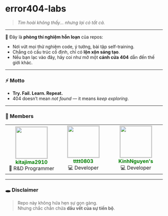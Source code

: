 # error404-labs

> _Tìm hoài không thấy... nhưng lại có tất cả._

---

🧪 Đây là **phòng thí nghiệm hỗn loạn** của repos:  
- Nơi vứt mọi thử nghiệm code, ý tưởng, bài tập self-training.  
- Chẳng có cấu trúc cố định, chỉ có **lộn xộn sáng tạo**.  
- Nếu bạn lạc vào đây, hãy coi như mở một **cánh cửa 404** dẫn đến thế giới khác.

---

### ⚡ Motto
- **Try. Fail. Learn. Repeat.**
- 404 doesn’t mean _not found_ — it means _keep exploring_.

---

### 👥 Members

<table>
  <tr>
    <td align="center" width="200">
      <a href="https://github.com/kitajima2910" style="text-decoration: none;">
        <img src="https://avatars.githubusercontent.com/u/50172777?v=4" width="100" style="border: 2px solid #ccc;" /><br />
        <span style="color: green; font-weight: bold; padding: 5px;">kitajima2910</span><br />
      </a>
      🧪 R&D Programmer
    </td>
    <td align="center" width="200">
      <a href="https://github.com/tttt0803" style="text-decoration: none;">
        <img src="https://avatars.githubusercontent.com/u/149563945?v=4" width="100" style="border: 2px solid #ccc;" /><br />
        <span style="color: green; font-weight: bold; padding: 5px;">tttt0803</span><br />
      </a>
      💻 Developer
    </td>
    <td align="center" width="200">
      <a href="https://github.com/KinhNguyenss" style="text-decoration: none;">
        <img src="https://avatars.githubusercontent.com/u/149393705?v=4" width="100" style="border: 2px solid #ccc;" /><br />
        <span style="color: green; font-weight: bold; padding: 5px;">KinhNguyen's</span><br />
      </a>
      💻 Developer
    </td>
  </tr>
</table>

---

### 🕳️ Disclaimer
> Repo này không hứa hẹn sự gọn gàng.  
> Nhưng chắc chắn chứa **dấu vết của sự tiến bộ**.

